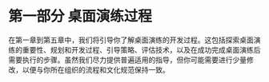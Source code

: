 <hgroup>

# 第一部分 桌面演练过程

</hgroup>

在第一章到第五章中，我们将引导你了解桌面演练的开发过程。这包括探索桌面演练的重要性、规划和开发过程、引导策略、评估技术，以及在成功完成桌面演练后需要执行的步骤。虽然我们尽力提供普遍适用的指导，但你可能需要进行少量修改，以便与你所在组织的流程和文化规范保持一致。
